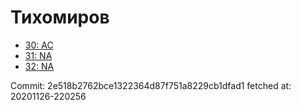 # Тихомиров
- [30: AC](30.md)
- [31: NA](31.md)
- [32: NA](32.md)

Commit: 2e518b2762bce1322364d87f751a8229cb1dfad1
 fetched at: 20201126-220256

